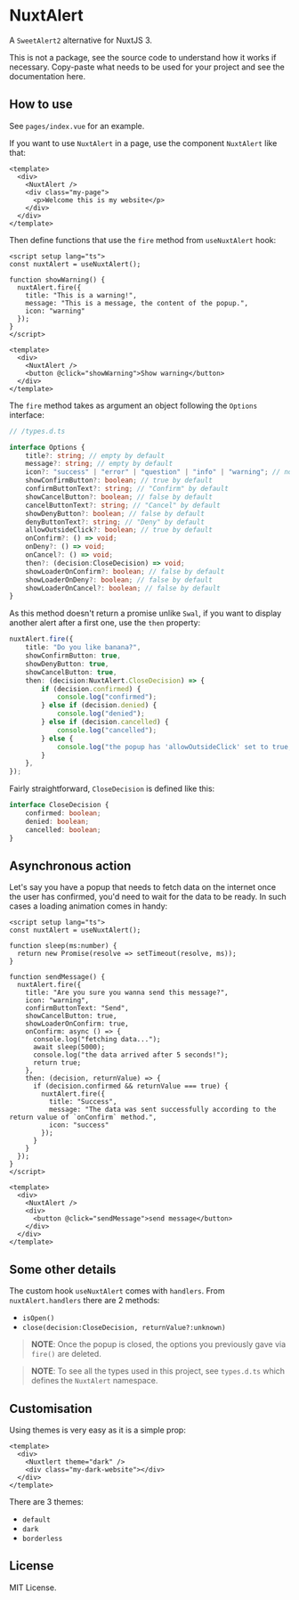 # NuxtAlert 

A `SweetAlert2` alternative for NuxtJS 3.

This is not a package, see the source code to understand how it works if necessary. Copy-paste what needs to be used for your project and see the documentation here.

## How to use

See `pages/index.vue` for an example.

If you want to use `NuxtAlert` in a page, use the component `NuxtAlert` like that:

```vue
<template>
  <div>
    <NuxtAlert />
    <div class="my-page">
      <p>Welcome this is my website</p>
    </div>
  </div>
</template>
```

Then define functions that use the `fire` method from `useNuxtAlert` hook:

```vue
<script setup lang="ts">
const nuxtAlert = useNuxtAlert();

function showWarning() {
  nuxtAlert.fire({
    title: "This is a warning!",
    message: "This is a message, the content of the popup.",
    icon: "warning"
  });
}
</script>

<template>
  <div>
    <NuxtAlert />
    <button @click="showWarning">Show warning</button>
  </div>
</template>
```

The `fire` method takes as argument an object following the `Options` interface:

```typescript
// /types.d.ts

interface Options {
    title?: string; // empty by default
    message?: string; // empty by default
    icon?: "success" | "error" | "question" | "info" | "warning"; // none by default
    showConfirmButton?: boolean; // true by default
    confirmButtonText?: string; // "Confirm" by default
    showCancelButton?: boolean; // false by default
    cancelButtonText?: string; // "Cancel" by default
    showDenyButton?: boolean; // false by default
    denyButtonText?: string; // "Deny" by default
    allowOutsideClick?: boolean; // true by default
    onConfirm?: () => void;
    onDeny?: () => void;
    onCancel?: () => void;
    then?: (decision:CloseDecision) => void;
    showLoaderOnConfirm?: boolean; // false by default
    showLoaderOnDeny?: boolean; // false by default
    showLoaderOnCancel?: boolean; // false by default
}
```

As this method doesn't return a promise unlike `Swal`, if you want to display another alert after a first one, use the `then` property:

```typescript
nuxtAlert.fire({
    title: "Do you like banana?",
    showConfirmButton: true,
    showDenyButton: true,
    showCancelButton: true,
    then: (decision:NuxtAlert.CloseDecision) => {
        if (decision.confirmed) {
            console.log("confirmed");
        } else if (decision.denied) {
            console.log("denied");
        } else if (decision.cancelled) {
            console.log("cancelled");
        } else {
            console.log("the popup has 'allowOutsideClick' set to true, and the user clicked outside of the popup.");
        }
    },
});
```

Fairly straightforward, `CloseDecision` is defined like this:

```typescript
interface CloseDecision {
    confirmed: boolean;
    denied: boolean;
    cancelled: boolean;
}
```

## Asynchronous action

Let's say you have a popup that needs to fetch data on the internet once the user has confirmed, you'd need to wait for the data to be ready. In such cases a loading animation comes in handy:

```vue
<script setup lang="ts">
const nuxtAlert = useNuxtAlert();

function sleep(ms:number) {
  return new Promise(resolve => setTimeout(resolve, ms));
}

function sendMessage() {
  nuxtAlert.fire({
    title: "Are you sure you wanna send this message?",
    icon: "warning",
    confirmButtonText: "Send",
    showCancelButton: true,
    showLoaderOnConfirm: true,
    onConfirm: async () => {
      console.log("fetching data...");
      await sleep(5000);
      console.log("the data arrived after 5 seconds!");
      return true;
    },
    then: (decision, returnValue) => {
      if (decision.confirmed && returnValue === true) {
        nuxtAlert.fire({
          title: "Success",
          message: "The data was sent successfully according to the return value of `onConfirm` method.",
          icon: "success"
        });
      }
    }
  });
}
</script>

<template>
  <div>
    <NuxtAlert />
    <div>
      <button @click="sendMessage">send message</button>
    </div>
  </div>
</template>
```

## Some other details

The custom hook `useNuxtAlert` comes with `handlers`. From `nuxtAlert.handlers` there are 2 methods:

- `isOpen()`
- `close(decision:CloseDecision, returnValue?:unknown)`

> **NOTE**: Once the popup is closed, the options you previously gave via `fire()` are deleted.

> **NOTE**: To see all the types used in this project, see `types.d.ts` which defines the `NuxtAlert` namespace.

## Customisation

Using themes is very easy as it is a simple prop:

```vue
<template>
  <div>
    <Nuxtlert theme="dark" />
    <div class="my-dark-website"></div>
  </div>
</template>
```

There are 3 themes:

* `default`
* `dark`
* `borderless`

## License

MIT License.